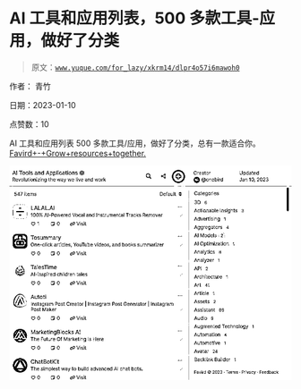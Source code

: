 # AI 工具和应用列表，500 多款工具-应用，做好了分类

> 原文：[`www.yuque.com/for_lazy/xkrm14/dlpr4o57i6mawoh0`](https://www.yuque.com/for_lazy/xkrm14/dlpr4o57i6mawoh0)

作者： 青竹 

日期：2023-01-10 

点赞数：10 

AI 工具和应用列表 500 多款工具/应用，做好了分类，总有一款适合你。 [Favird+-+Grow+resources+together.](https://favird.com/l/ai-tools-and-applications) 

![](img/0534c508181da816d086243b94083c4e.png) 

